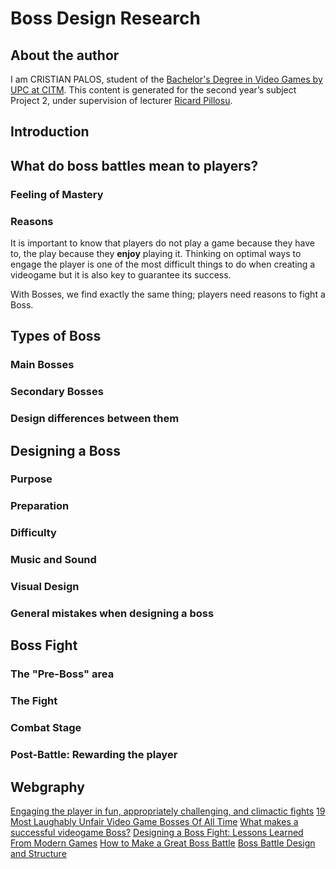 # Boss Design Research

## About the author
I am CRISTIAN PALOS, student of the [Bachelor's Degree in Video Games by UPC at CITM](https://www.citm.upc.edu/ing/estudis/graus-videojocs/). This content is generated for the second year’s subject Project 2, under supervision of lecturer
[Ricard Pillosu](https://es.linkedin.com/in/ricardpillosu).

## Introduction


## What do boss battles mean to players?
### Feeling of Mastery
### Reasons
It is important to know that players do not play a game because they have to, the play because they **enjoy** playing it. Thinking on optimal ways to engage the player is one of the most difficult things to do when creating a videogame but it is also key to guarantee its success. 

With Bosses, we find exactly the same thing; players need reasons to fight a Boss.  

## Types of Boss
### Main Bosses
### Secondary Bosses
### Design differences between them

## Designing a Boss
### Purpose
### Preparation
### Difficulty
### Music and Sound
### Visual Design
### General mistakes when designing a boss

## Boss Fight
### The "Pre-Boss" area
### The Fight
### Combat Stage
### Post-Battle: Rewarding the player

## Webgraphy
[Engaging the player in fun, appropriately challenging, and climactic fights](https://rpgmaker.net/articles/476/)
[19 Most Laughably Unfair Video Game Bosses Of All Time](http://whatculture.com/gaming/19-most-laughably-unfair-bosses-of-all-time?)
[What makes a successful videogame Boss?](https://www.giantbomb.com/bosses/3015-229/forums/what-makes-a-successful-videogame-boss-483021/)
[Designing a Boss Fight: Lessons Learned From Modern Games](https://gamedevelopment.tutsplus.com/tutorials/designing-a-boss-fight-lessons-learned-from-modern-games--gamedev-2373)
[How to Make a Great Boss Battle](https://www.goombastomp.com/make-great-boss-battle/)
[Boss Battle Design and Structure](https://www.gamasutra.com/view/feature/134503/boss_battle_design_and_structure.php)

